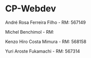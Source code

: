 # CP-Webdev

André Rosa Ferreira Filho - RM: 567149

Michel Benchimol - RM: 

Kenzo Hiro Costa Mimura - RM: 568158

Yuri Aroste Fukamachi - RM: 567314
